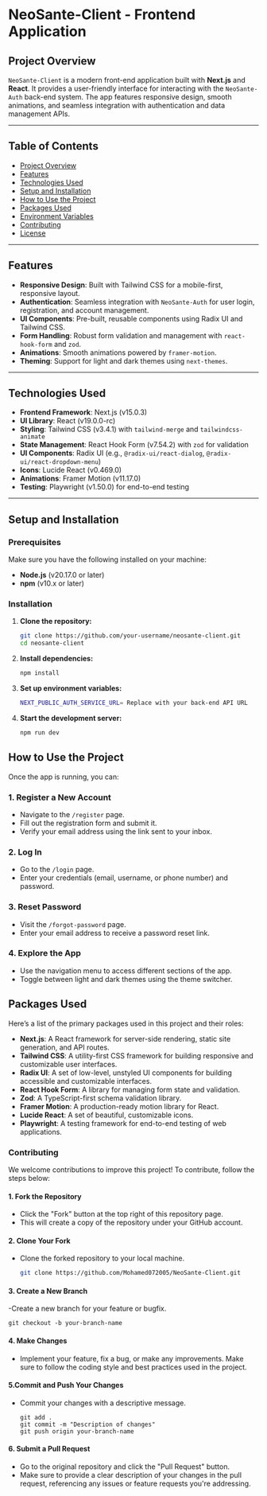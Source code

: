 # NeoSante-Client - Frontend Application

## Project Overview

`NeoSante-Client` is a modern front-end application built with **Next.js** and **React**. It provides a user-friendly interface for interacting with the `NeoSante-Auth` back-end system. The app features responsive design, smooth animations, and seamless integration with authentication and data management APIs.

---

## Table of Contents

- [Project Overview](#project-overview)
- [Features](#features)
- [Technologies Used](#technologies-used)
- [Setup and Installation](#setup-and-installation)
- [How to Use the Project](#how-to-use-the-project)
- [Packages Used](#packages-used)
- [Environment Variables](#environment-variables)
- [Contributing](#contributing)
- [License](#license)

---

## Features

- **Responsive Design**: Built with Tailwind CSS for a mobile-first, responsive layout.
- **Authentication**: Seamless integration with `NeoSante-Auth` for user login, registration, and account management.
- **UI Components**: Pre-built, reusable components using Radix UI and Tailwind CSS.
- **Form Handling**: Robust form validation and management with `react-hook-form` and `zod`.
- **Animations**: Smooth animations powered by `framer-motion`.
- **Theming**: Support for light and dark themes using `next-themes`.

---

## Technologies Used

- **Frontend Framework**: Next.js (v15.0.3)
- **UI Library**: React (v19.0.0-rc)
- **Styling**: Tailwind CSS (v3.4.1) with `tailwind-merge` and `tailwindcss-animate`
- **State Management**: React Hook Form (v7.54.2) with `zod` for validation
- **UI Components**: Radix UI (e.g., `@radix-ui/react-dialog`, `@radix-ui/react-dropdown-menu`)
- **Icons**: Lucide React (v0.469.0)
- **Animations**: Framer Motion (v11.17.0)
- **Testing**: Playwright (v1.50.0) for end-to-end testing

---

## Setup and Installation

### Prerequisites

Make sure you have the following installed on your machine:

- **Node.js** (v20.17.0 or later)
- **npm** (v10.x or later)

### Installation

1. **Clone the repository:**
   ```bash
   git clone https://github.com/your-username/neosante-client.git
   cd neosante-client
   ```

2. **Install dependencies:**
   ```bash
   npm install
   ```
3. **Set up environment variables:**
   ```bash
   NEXT_PUBLIC_AUTH_SERVICE_URL= Replace with your back-end API URL
   ```
4. **Start the development server:**
   ```bash
   npm run dev
   ```
## How to Use the Project

Once the app is running, you can:

### 1. **Register a New Account**
- Navigate to the `/register` page.
- Fill out the registration form and submit it.
- Verify your email address using the link sent to your inbox.

### 2. **Log In**
- Go to the `/login` page.
- Enter your credentials (email, username, or phone number) and password.

### 3. **Reset Password**
- Visit the `/forgot-password` page.
- Enter your email address to receive a password reset link.

### 4. **Explore the App**
- Use the navigation menu to access different sections of the app.
- Toggle between light and dark themes using the theme switcher.

## Packages Used

Here’s a list of the primary packages used in this project and their roles:

- **Next.js**: A React framework for server-side rendering, static site generation, and API routes.
- **Tailwind CSS**: A utility-first CSS framework for building responsive and customizable user interfaces.
- **Radix UI**: A set of low-level, unstyled UI components for building accessible and customizable interfaces.
- **React Hook Form**: A library for managing form state and validation.
- **Zod**: A TypeScript-first schema validation library.
- **Framer Motion**: A production-ready motion library for React.
- **Lucide React**: A set of beautiful, customizable icons.
- **Playwright**: A testing framework for end-to-end testing of web applications.

### Contributing

We welcome contributions to improve this project! To contribute, follow the steps below:

#### 1. Fork the Repository
- Click the "Fork" button at the top right of this repository page.
- This will create a copy of the repository under your GitHub account.

#### 2. Clone Your Fork
- Clone the forked repository to your local machine.

   ```bash
   git clone https://github.com/Mohamed072005/NeoSante-Client.git
   ```

#### 3. Create a New Branch
-Create a new branch for your feature or bugfix.

   ```bach
   git checkout -b your-branch-name
   ```

#### 4. Make Changes
- Implement your feature, fix a bug, or make any improvements. Make sure to follow the coding style and best practices used in the project.

#### 5.Commit and Push Your Changes
- Commit your changes with a descriptive message.

   ```bach
   git add .
   git commit -m "Description of changes"
   git push origin your-branch-name
   ```

#### 6. Submit a Pull Request
- Go to the original repository and click the "Pull Request" button.
- Make sure to provide a clear description of your changes in the pull request, referencing any issues or feature requests you're addressing.